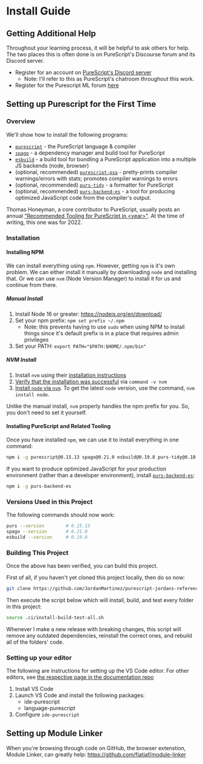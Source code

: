 # Install Guide

## Getting Additional Help

Throughout your learning process, it will be helpful to ask others for help. The two places this is often done is on PureScript's Discourse forum and its Discord server.

- Register for an account on [PureScript's Discord server](https://purescript.org/chat)
    - Note: I'll refer to this as PureScript's chatroom throughout this work.
- Register for the Purescript ML forum [here](https://discourse.purescript.org/)

## Setting up Purescript for the First Time

### Overview

We'll show how to install the following programs:
- [`purescript`](https://github.com/purescript/purescript) - the PureScript language & compiler
- [`spago`](https://github.com/purescript/spago/) - a dependency manager and build tool for PureScript
- [`esbuild`](https://esbuild.github.io/) - a build tool for bundling a PureScript application into a multiple JS backends (node, browser)
- (optional, recommended) [`purescript-psa`](https://www.npmjs.com/package/purescript-psa) - pretty-prints compiler warnings/errors with stats; promotes compiler warnings to errors
- (optional, recommended) [`purs-tidy`](https://www.npmjs.com/package/purs-tidy) - a formatter for PureScript
- (optional, recommended) [`purs-backend-es`](https://github.com/aristanetworks/purescript-backend-optimizer) - a tool for producing optimized JavaScript code from the compiler's output.

Thomas Honeyman, a core contributor to PureScript, usually posts an annual ["Recommended Tooling for PureScript in &lt;year&gt;"](https://discourse.purescript.org/t/recommended-tooling-for-purescript-in-2022/3206). At the time of writing, this one was for 2022.

### Installation

#### Installing NPM

We can install everything using `npm`. However, getting `npm` is it's own problem. We can either install it manually by downloading `node` and installing that. Or we can use `nvm` (Node Version Manager) to install it for us and continue from there.

##### Manual Install

1. Install Node 16 or greater: https://nodejs.org/en/download/
2. Set your npm prefix: `npm set prefix ~/.npm`
    - Note: this prevents having to use `sudo` when using NPM to install things since it's default prefix is in a place that requires admin privileges
3. Set your PATH: `export PATH="$PATH:$HOME/.npm/bin"`

##### NVM Install

1. Install `nvm` using their [installation instructions](https://github.com/nvm-sh/nvm#installation-and-update)
2. [Verify that the installation was successful](https://github.com/nvm-sh/nvm#verify-installation) via `command -v nvm`
3. [Install `node` via `nvm`](https://github.com/nvm-sh/nvm#usage). To get the latest `node` version, use the command, `nvm install node`.

Unlike the manual install, `nvm` properly handles the npm prefix for you. So, you don't need to set it yourself.

#### Installing PureScript and Related Tooling

Once you have installed `npm`, we can use it to install everything in one command:

```sh
npm i -g purescript@0.15.13 spago@0.21.0 esbuild@0.19.8 purs-tidy@0.10.0 purs-backend-es@1.4.2 purescript-psa@0.8.2
```


If you want to produce optimized JavaScript for your production environment (rather than a developer environment), install [`purs-backend-es`](https://github.com/aristanetworks/purescript-backend-optimizer):

```sh
npm i -g purs-backend-es
```

### Versions Used in this Project

The following commands should now work:

```sh
purs --version        # 0.15.13
spago --version       # 0.21.0
esbuild --version     # 0.19.8
```

### Building This Project

Once the above has been verified, you can build this project.

First of all, if you haven't yet cloned this project locally, then do so now:

```sh
git clone https://github.com/JordanMartinez/purescript-jordans-reference
```

Then execute the script below which will install, build, and test every folder in this project:

```sh
source .ci/install-build-test-all.sh
```

Whenever I make a new release with breaking changes, this script will remove any outdated dependencies, reinstall the correct ones, and rebuild all of the folders' code.

### Setting up your editor

The following are instructions for setting up the VS Code editor. For other editors, see [the respective page in the documentation repo](https://github.com/purescript/documentation/blob/master/ecosystem/Editor-and-tool-support.md#emacs)

1. Install VS Code
2. Launch VS Code and install the following packages:
    - ide-purescript
    - language-purescript
3. Configure `ide-purescript`

## Setting up Module Linker

When you're browsing through code on GitHub, the browser extenstion, Module Linker, can greatly help:
https://github.com/fiatjaf/module-linker
